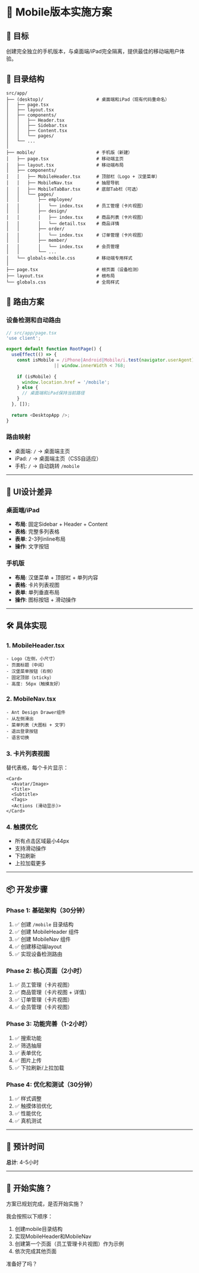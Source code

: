 # 📱 Mobile版本实施方案

## 🎯 目标
创建完全独立的手机版本，与桌面端/iPad完全隔离，提供最佳的移动端用户体验。

## 📂 目录结构

```
src/app/
├── (desktop)/                    # 桌面端和iPad（现有代码重命名）
│   ├── page.tsx
│   ├── layout.tsx
│   ├── components/
│   │   ├── Header.tsx
│   │   ├── Sidebar.tsx
│   │   ├── Content.tsx
│   │   └── pages/
│   └── ...
│
├── mobile/                       # 手机版（新建）
│   ├── page.tsx                  # 移动端主页
│   ├── layout.tsx                # 移动端布局
│   ├── components/
│   │   ├── MobileHeader.tsx      # 顶部栏（Logo + 汉堡菜单）
│   │   ├── MobileNav.tsx         # 抽屉导航
│   │   ├── MobileTabBar.tsx      # 底部Tab栏（可选）
│   │   └── pages/
│   │       ├── employee/
│   │       │   └── index.tsx     # 员工管理（卡片视图）
│   │       ├── design/
│   │       │   ├── index.tsx     # 商品列表（卡片视图）
│   │       │   └── detail.tsx    # 商品详情
│   │       ├── order/
│   │       │   └── index.tsx     # 订单管理（卡片视图）
│   │       ├── member/
│   │       │   └── index.tsx     # 会员管理
│   │       └── ...
│   └── globals-mobile.css        # 移动端专用样式
│
├── page.tsx                      # 根页面（设备检测）
├── layout.tsx                    # 根布局
└── globals.css                   # 全局样式
```

## 🔄 路由方案

### 设备检测和自动路由
```typescript
// src/app/page.tsx
'use client';

export default function RootPage() {
  useEffect(() => {
    const isMobile = /iPhone|Android|Mobile/i.test(navigator.userAgent) 
                  || window.innerWidth < 768;
    
    if (isMobile) {
      window.location.href = '/mobile';
    } else {
      // 桌面端和iPad保持当前路径
    }
  }, []);
  
  return <DesktopApp />;
}
```

### 路由映射
- 桌面端: `/` → 桌面端主页
- iPad: `/` → 桌面端主页（CSS自适应）
- 手机: `/` → 自动跳转 `/mobile`

---

## 🎨 UI设计差异

### 桌面端/iPad
- **布局**: 固定Sidebar + Header + Content
- **表格**: 完整多列表格
- **表单**: 2-3列inline布局
- **操作**: 文字按钮

### 手机版
- **布局**: 汉堡菜单 + 顶部栏 + 单列内容
- **表格**: 卡片列表视图
- **表单**: 单列垂直布局
- **操作**: 图标按钮 + 滑动操作

---

## 🛠️ 具体实现

### 1. MobileHeader.tsx
```tsx
- Logo（左侧，小尺寸）
- 页面标题（中间）
- 汉堡菜单按钮（右侧）
- 固定顶部（sticky）
- 高度: 56px（触摸友好）
```

### 2. MobileNav.tsx
```tsx
- Ant Design Drawer组件
- 从左侧滑出
- 菜单列表（大图标 + 文字）
- 退出登录按钮
- 语言切换
```

### 3. 卡片列表视图
替代表格，每个卡片显示：
```tsx
<Card>
  <Avatar/Image>
  <Title>
  <Subtitle>
  <Tags>
  <Actions (滑动显示)>
</Card>
```

### 4. 触摸优化
- 所有点击区域最小44px
- 支持滑动操作
- 下拉刷新
- 上拉加载更多

---

## 📦 开发步骤

### Phase 1: 基础架构（30分钟）
1. ✅ 创建 `/mobile` 目录结构
2. ✅ 创建 MobileHeader 组件
3. ✅ 创建 MobileNav 组件
4. ✅ 创建移动端layout
5. ✅ 实现设备检测路由

### Phase 2: 核心页面（2小时）
1. ✅ 员工管理（卡片视图）
2. ✅ 商品管理（卡片视图 + 详情）
3. ✅ 订单管理（卡片视图）
4. ✅ 会员管理（卡片视图）

### Phase 3: 功能完善（1-2小时）
1. ✅ 搜索功能
2. ✅ 筛选抽屉
3. ✅ 表单优化
4. ✅ 图片上传
5. ✅ 下拉刷新/上拉加载

### Phase 4: 优化和测试（30分钟）
1. ✅ 样式调整
2. ✅ 触摸体验优化
3. ✅ 性能优化
4. ✅ 真机测试

---

## 🎯 预计时间
**总计**: 4-5小时

---

## 🚀 开始实施？

方案已规划完成，是否开始实施？

我会按照以下顺序：
1. 创建mobile目录结构
2. 实现MobileHeader和MobileNav
3. 创建第一个页面（员工管理卡片视图）作为示例
4. 依次完成其他页面

准备好了吗？

